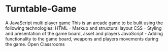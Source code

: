 # Turntable-Game
A JavaScript multi player game 
This is an arcade game to be bulit using the following technologies:
HTML - Markup and structural layout
CSS - Styling and presentation of the game board, asset and players
JavaScript - Adding functionality to the game board, weapons and players movements during the game.
Open Classrooms
